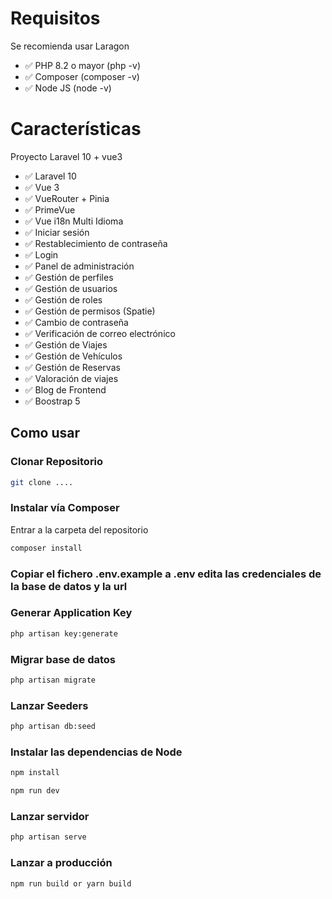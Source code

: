 # Requisitos
Se recomienda usar Laragon

- ✅ PHP 8.2 o mayor (php -v)
- ✅ Composer (composer -v)
- ✅ Node JS (node -v)



# Características

Proyecto Laravel 10 + vue3

- ✅ Laravel 10
- ✅ Vue 3
- ✅ VueRouter + Pinia
- ✅ PrimeVue
- ✅ Vue i18n Multi Idioma
- ✅ Iniciar sesión
- ✅ Restablecimiento de contraseña
- ✅ Login
- ✅ Panel de administración
- ✅ Gestión de perfiles
- ✅ Gestión de usuarios
- ✅ Gestión de roles
- ✅ Gestión de permisos (Spatie)
- ✅ Cambio de contraseña
- ✅ Verificación de correo electrónico
- ✅ Gestión de Viajes
- ✅ Gestión de Vehículos
- ✅ Gestión de Reservas
- ✅ Valoración de viajes
- ✅ Blog de Frontend
- ✅ Boostrap 5


## Como usar


### Clonar Repositorio 

```bash
git clone ....
```

### Instalar vía Composer

Entrar a la carpeta del repositorio
```bash
composer install
```

### Copiar el fichero .env.example  a .env edita las credenciales de la base de datos y la url


### Generar Application Key

```bash
php artisan key:generate
```

### Migrar base de datos

```bash
php artisan migrate
```

### Lanzar Seeders

```bash
php artisan db:seed
```

### Instalar las dependencias de Node

```bash
npm install

npm run dev
```

### Lanzar servidor

```bash
php artisan serve
```

### Lanzar a producción

```bash
npm run build or yarn build
```
